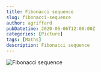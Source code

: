 ```yaml
---
title: Fibonacci sequence
slug: fibonacci-sequence
author: agriffard
pubDatetime: 2020-06-06T12:00:00Z
categories: [Picture]
tags: [Maths]
description: Fibonacci sequence
---
```


![Fibonacci sequence](/assets/blog/fibonacci-sequence.jpg)
